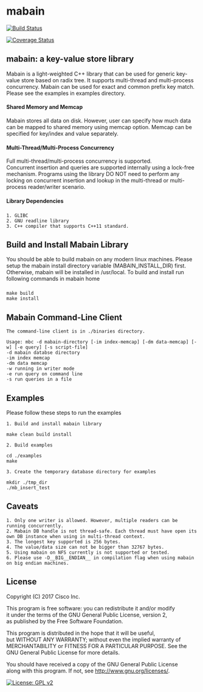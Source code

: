 # mabain

[![Build Status](https://travis-ci.org/chxdeng/mabain.svg?branch=master)](https://travis-ci.org/chxdeng/mabain)

[![Coverage Status](https://coveralls.io/repos/github/chxdeng/mabain/badge.svg)](https://coveralls.io/github/chxdeng/mabain)

## mabain: a key-value store library

Mabain is a light-weighted C++ library that can be used for generic
key-value store based on radix tree. It supports multi-thread and multi-process concurrency.
Mabain can be used for exact and common prefix key match. Please see the examples in
examples directory.

#### Shared Memory and Memcap

Mabain stores all data on disk. However, user can specify how much data can be
mapped to shared memory using memcap option. Memcap can be specified for key/index
and value separately.

#### Multi-Thread/Multi-Process Concurrency

Full multi-thread/multi-process concurrency is supported.  
Concurrent insertion and queries are supported internally using a lock-free mechanism.
Programs using the library DO NOT need to perform any locking on concurrent insertion
and lookup in the multi-thread or multi-process reader/writer scenario.

#### Library Dependencies
###
    1. GLIBC
    2. GNU readline library
    3. C++ compiler that supports C++11 standard.

## Build and Install Mabain Library

You should be able to build mabain on any modern linux machines. Please setup the mabain
install directory variable (MABAIN_INSTALL_DIR) first. Otherwise, mabain will be installed
in /usr/local. To build and install run following commands in mabain home 
###
    make build  
    make install  

## Mabain Command-Line Client

    The command-line client is in ./binaries directory.

    Usage: mbc -d mabain-directory [-im index-memcap] [-dm data-memcap] [-w] [-e query] [-s script-file]
	-d mabain databse directory
	-im index memcap
	-dm data memcap
	-w running in writer mode
	-e run query on command line
	-s run queries in a file 

## Examples

Please follow these steps to run the examples  

    1. Build and install mabain library

	make clean build install
	
    2. Build examples 
	
	cd ./examples
	make
	
    3. Create the temporary database directory for examples
	
	mkdir ./tmp_dir  
	./mb_insert_test  

## Caveats

    1. Only one writer is allowed. However, multiple readers can be running concurrently.  
    2. Mabain DB handle is not thread-safe. Each thread must have open its own DB instance when using in multi-thread context.
    3. The longest key supported is 256 bytes.  
    4. The value/data size can not be bigger than 32767 bytes.  
    5. Using mabain on NFS currently is not supported or tested.  
    6. Please use -D__BIG__ENDIAN__ in compilation flag when using mabain on big endian machines.

## License

Copyright (C) 2017 Cisco Inc.  
 
This program is free software: you can redistribute it and/or  modify  
it under the terms of the GNU General Public License, version 2,  
as published by the Free Software Foundation.  

This program is distributed in the hope that it will be useful,  
but WITHOUT ANY WARRANTY; without even the implied warranty of  
MERCHANTABILITY or FITNESS FOR A PARTICULAR PURPOSE.  See the  
GNU General Public License for more details.  

You should have received a copy of the GNU General Public License  
along with this program.  If not, see <http://www.gnu.org/licenses/>.

[![License: GPL v2](https://img.shields.io/badge/License-GPL%20v2-blue.svg)](https://www.gnu.org/licenses/old-licenses/gpl-2.0.en.html)

